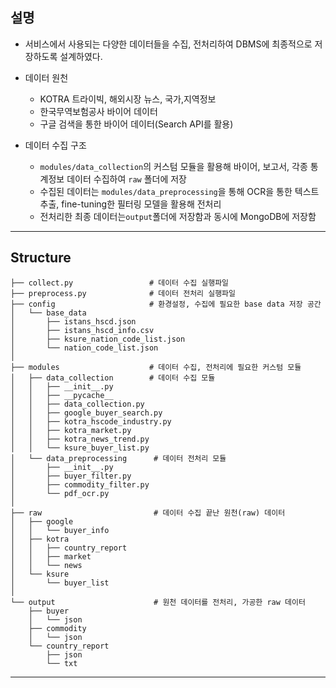 ## 설명
- 서비스에서 사용되는 다양한 데이터들을 수집, 전처리하여 DBMS에 최종적으로 저장하도록 설계하였다.
- 데이터 원천
  - KOTRA 트라이빅, 해외시장 뉴스, 국가,지역정보
  - 한국무역보험공사 바이어 데이터
  - 구글 검색을 통한 바이어 데이터(Search API를 활용)

- 데이터 수집 구조
  - `modules/data_collection`의 커스텀 모듈을 활용해 바이어, 보고서, 각종 통계정보 데이터 수집하여 `raw` 폴더에 저장
  - 수집된 데이터는 `modules/data_preprocessing`을 통해 OCR을 통한 텍스트 추출, fine-tuning한 필터링 모델을 활용해 전처리
  - 전처리한 최종 데이터는`output`폴더에 저장함과 동시에 MongoDB에 저장함

---
## Structure
```shell
├── collect.py                 # 데이터 수집 실행파일
├── preprocess.py              # 데이터 전처리 실행파일
├── config                     # 환경설정, 수집에 필요한 base data 저장 공간
│   └── base_data
│       ├── istans_hscd.json
│       ├── istans_hscd_info.csv
│       ├── ksure_nation_code_list.json
│       └── nation_code_list.json
│
├── modules                    # 데이터 수집, 전처리에 필요한 커스텀 모듈
│   ├── data_collection        # 데이터 수집 모듈
│   │   ├── __init__.py
│   │   ├── __pycache__
│   │   ├── data_collection.py
│   │   ├── google_buyer_search.py
│   │   ├── kotra_hscode_industry.py
│   │   ├── kotra_market.py
│   │   ├── kotra_news_trend.py
│   │   └── ksure_buyer_list.py
│   └── data_preprocessing      # 데이터 전처리 모듈
│       ├── __init__.py
│       ├── buyer_filter.py
│       ├── commodity_filter.py
│       └── pdf_ocr.py
│
├── raw                         # 데이터 수집 끝난 원천(raw) 데이터
│   ├── google
│   │   └── buyer_info
│   ├── kotra
│   │   ├── country_report
│   │   ├── market
│   │   └── news
│   └── ksure
│       └── buyer_list      
│
└── output                      # 원천 데이터를 전처리, 가공한 raw 데이터
    ├── buyer
    │   └── json
    ├── commodity
    │   └── json
    └── country_report
        ├── json
        └── txt
```

---
